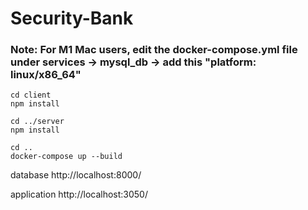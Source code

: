 # Security-Bank

### Note: For M1 Mac users, edit the docker-compose.yml file under services -> mysql_db -> add this "platform: linux/x86_64"
```
cd client
npm install
```

```
cd ../server
npm install
```

```
cd ..
docker-compose up --build
```
database
http://localhost:8000/

application
http://localhost:3050/
